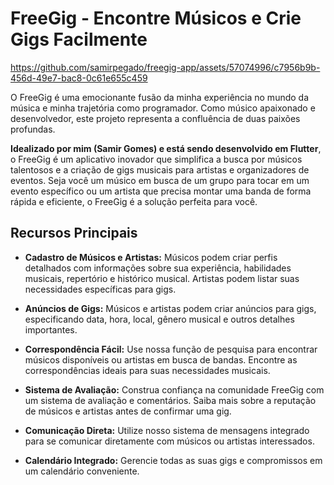 # FreeGig - Encontre Músicos e Crie Gigs Facilmente

https://github.com/samirpegado/freegig-app/assets/57074996/c7956b9b-456d-49e7-bac8-0c61e655c459

O FreeGig é uma emocionante fusão da minha experiência no mundo da música e minha trajetória como programador. Como músico apaixonado e desenvolvedor, este projeto representa a confluência de duas paixões profundas. 

**Idealizado por mim (Samir Gomes) e está sendo desenvolvido em Flutter**, o FreeGig é um aplicativo inovador que simplifica a busca por músicos talentosos e a criação de gigs musicais para artistas e organizadores de eventos. Seja você um músico em busca de um grupo para tocar em um evento específico ou um artista que precisa montar uma banda de forma rápida e eficiente, o FreeGig é a solução perfeita para você.


## Recursos Principais

- **Cadastro de Músicos e Artistas:** Músicos podem criar perfis detalhados com informações sobre sua experiência, habilidades musicais, repertório e histórico musical. Artistas podem listar suas necessidades específicas para gigs.

- **Anúncios de Gigs:** Músicos e artistas podem criar anúncios para gigs, especificando data, hora, local, gênero musical e outros detalhes importantes.

- **Correspondência Fácil:** Use nossa função de pesquisa para encontrar músicos disponíveis ou artistas em busca de bandas. Encontre as correspondências ideais para suas necessidades musicais.

- **Sistema de Avaliação:** Construa confiança na comunidade FreeGig com um sistema de avaliação e comentários. Saiba mais sobre a reputação de músicos e artistas antes de confirmar uma gig.

- **Comunicação Direta:** Utilize nosso sistema de mensagens integrado para se comunicar diretamente com músicos ou artistas interessados.

- **Calendário Integrado:** Gerencie todas as suas gigs e compromissos em um calendário conveniente.
